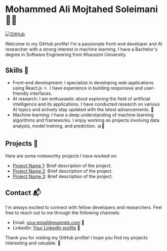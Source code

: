 # Mohammed Ali Mojtahed Soleimani 👨‍💻

[![GitHub](https://img.shields.io/github/followers/mohammadalimojtahedsoleimani?label=Follow&style=social)](https://github.com/mohammadalimojtahedsoleimani)

Welcome to my GitHub profile! I'm a passionate front-end developer and AI researcher with a strong interest in machine learning. I have a Bachelor's degree in Software Engineering from Kharazmi University.

## Skills 🚀

- Front-end development: I specialize in developing web applications using React.js ⚛️. I have experience in building responsive and user-friendly interfaces.
- AI research: I am enthusiastic about exploring the field of artificial intelligence and its applications. I have conducted research on various AI topics and actively stay updated with the latest advancements. 🤖
- Machine learning: I have a deep understanding of machine learning algorithms and frameworks. I enjoy working on projects involving data analysis, model training, and prediction. 📊🤖

## Projects 📂

Here are some noteworthy projects I have worked on:

- [Project Name 1](link-to-project-1): Brief description of the project.
- [Project Name 2](link-to-project-2): Brief description of the project.
- [Project Name 3](link-to-project-3): Brief description of the project.

## Contact 📬

I'm always excited to connect with fellow developers and researchers. Feel free to reach out to me through the following channels:

- Email: your.email@example.com 📧
- LinkedIn: [Your LinkedIn profile](link-to-linkedin-profile) 💼

Thank you for visiting my GitHub profile! I hope you find my projects interesting and valuable. 🙌
